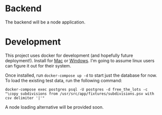 # Backend

The backend will be a node application.

# Development

This project uses docker for development (and hopefully future deployment!). Install for [Mac](https://store.docker.com/editions/community/docker-ce-desktop-mac) or [Windows](https://store.docker.com/editions/community/docker-ce-desktop-windows). I'm going to assume linux users can figure it out for their system.

Once installed, run `docker-compose up -d` to start just the database for now. To load the existing test data, run the
following command:

```shell
docker-compose exec postgres psql -U postgres -d free_the_lots -c "\copy subdivisions from /usr/src/app/fixtures/subdivisions.psv with csv delimiter '|'"
```

A node loading alternative will be provided soon.
